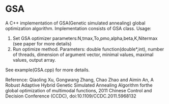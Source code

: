 # GSA
A C++ implementation of GSA(Genetic simulated annealing) global optimization algorithm. Implementation consists of GSA class.
Usage:
1. Set GSA optimizer parameters:N,tmax,To,pmo,alpha,beta,K,Nitermax (see paper for more details)
2. Run optimize method. Parameters: double function(double*,int), number of threads, dimension of  argument vector, minimal values, maximal values, output array.

See example(GSA.cpp) for more details.

Reference:
Qiaoling Xu, Gongwang Zhang, Chao Zhao and Aimin An, A Robust Adaptive Hybrid  Genetic  Simulated  Annealing Algorithm forthe  global optimization  of multimodal functions, 2011 Chinese Control and Decision Conference (CCDC), doi:10.1109/CCDC.2011.5968132
